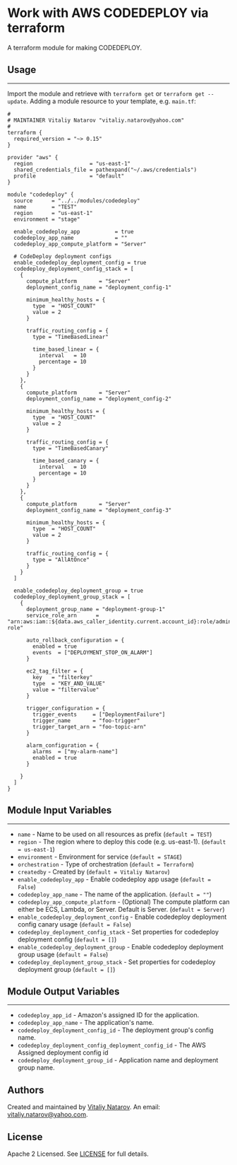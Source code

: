 # Work with AWS CODEDEPLOY via terraform

A terraform module for making CODEDEPLOY.


## Usage
----------------------
Import the module and retrieve with ```terraform get``` or ```terraform get --update```. Adding a module resource to your template, e.g. `main.tf`:

```
#
# MAINTAINER Vitaliy Natarov "vitaliy.natarov@yahoo.com"
#
terraform {
  required_version = "~> 0.15"
}

provider "aws" {
  region                  = "us-east-1"
  shared_credentials_file = pathexpand("~/.aws/credentials")
  profile                 = "default"
}

module "codedeploy" {
  source      = "../../modules/codedeploy"
  name        = "TEST"
  region      = "us-east-1"
  environment = "stage"

  enable_codedeploy_app           = true
  codedeploy_app_name             = ""
  codedeploy_app_compute_platform = "Server"

  # CodeDeploy deployment configs
  enable_codedeploy_deployment_config = true
  codedeploy_deployment_config_stack = [
    {
      compute_platform       = "Server"
      deployment_config_name = "deployment_config-1"

      minimum_healthy_hosts = {
        type  = "HOST_COUNT"
        value = 2
      }

      traffic_routing_config = {
        type = "TimeBasedLinear"

        time_based_linear = {
          interval   = 10
          percentage = 10
        }
      }
    },
    {
      compute_platform       = "Server"
      deployment_config_name = "deployment_config-2"

      minimum_healthy_hosts = {
        type  = "HOST_COUNT"
        value = 2
      }

      traffic_routing_config = {
        type = "TimeBasedCanary"

        time_based_canary = {
          interval   = 10
          percentage = 10
        }
      }
    },
    {
      compute_platform       = "Server"
      deployment_config_name = "deployment_config-3"

      minimum_healthy_hosts = {
        type  = "HOST_COUNT"
        value = 2
      }

      traffic_routing_config = {
        type = "AllAtOnce"
      }
    }
  ]

  enable_codedeploy_deployment_group = true
  codedeploy_deployment_group_stack = [
    {
      deployment_group_name = "deployment-group-1"
      service_role_arn      = "arn:aws:iam::${data.aws_caller_identity.current.account_id}:role/admin-role"

      auto_rollback_configuration = {
        enabled = true
        events  = ["DEPLOYMENT_STOP_ON_ALARM"]
      }

      ec2_tag_filter = {
        key   = "filterkey"
        type  = "KEY_AND_VALUE"
        value = "filtervalue"
      }

      trigger_configuration = {
        trigger_events     = ["DeploymentFailure"]
        trigger_name       = "foo-trigger"
        trigger_target_arn = "foo-topic-arn"
      }

      alarm_configuration = {
        alarms  = ["my-alarm-name"]
        enabled = true
      }

    }
  ]
}
```

## Module Input Variables
----------------------
- `name` - Name to be used on all resources as prefix (`default = TEST`)
- `region` - The region where to deploy this code (e.g. us-east-1). (`default = us-east-1`)
- `environment` - Environment for service (`default = STAGE`)
- `orchestration` - Type of orchestration (`default = Terraform`)
- `createdby` - Created by (`default = Vitaliy Natarov`)
- `enable_codedeploy_app` - Enable codedeploy app usage (`default = False`)
- `codedeploy_app_name` - The name of the application. (`default = ""`)
- `codedeploy_app_compute_platform` - (Optional) The compute platform can either be ECS, Lambda, or Server. Default is Server. (`default = Server`)
- `enable_codedeploy_deployment_config` - Enable codedeploy deployment config canary usage (`default = False`)
- `codedeploy_deployment_config_stack` - Set properties for codedeploy deployment config (`default = []`)
- `enable_codedeploy_deployment_group` - Enable codedeploy deployment group usage (`default = False`)
- `codedeploy_deployment_group_stack` - Set properties for codedeploy deployment group (`default = []`)

## Module Output Variables
----------------------
- `codedeploy_app_id` - Amazon's assigned ID for the application.
- `codedeploy_app_name` - The application's name.
- `codedeploy_deployment_config_id` - The deployment group's config name.
- `codedeploy_deployment_config_deployment_config_id` - The AWS Assigned deployment config id
- `codedeploy_deployment_group_id` - Application name and deployment group name.


## Authors

Created and maintained by [Vitaliy Natarov](https://github.com/SebastianUA). An email: [vitaliy.natarov@yahoo.com](vitaliy.natarov@yahoo.com).

## License

Apache 2 Licensed. See [LICENSE](https://github.com/SebastianUA/terraform/blob/master/LICENSE) for full details.
